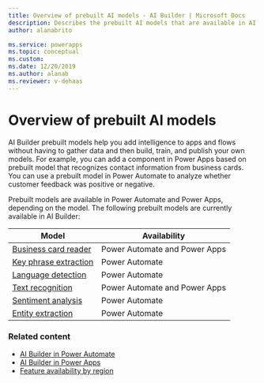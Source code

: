 ```yaml
---
title: Overview of prebuilt AI models - AI Builder | Microsoft Docs
description: Describes the prebuilt AI models that are available in AI Builder.
author: alanabrito

ms.service: powerapps
ms.topic: conceptual
ms.custom: 
ms.date: 12/20/2019
ms.author: alanab
ms.reviewer: v-dehaas
---
```


# Overview of prebuilt AI models

AI Builder prebuilt models help you add intelligence to apps and flows without having to gather data and then build, train, and publish your own models. For example, you can add a component in Power Apps based on prebuilt model that recognizes contact information from business cards. You can use a prebuilt model in Power Automate to analyze whether customer feedback was positive or negative.

Prebuilt models are available in Power Automate and Power Apps, depending on the model. The following prebuilt models are currently available in AI Builder:

|Model |Availability  |
|---------|---------|
|[Business card reader](prebuilt-business-card.md)   |   Power Automate and Power Apps     |
|[Key phrase extraction](prebuilt-key-phrase.md)  |    Power Automate    |
|[Language detection](prebuilt-language-detection.md)  |    Power Automate    |
|[Text recognition](prebuilt-text-recognition.md)      |    Power Automate and Power Apps  |
|[Sentiment analysis ](prebuilt-sentiment-analysis.md)    |    Power Automate    |
|[Entity extraction ](prebuilt-entity-extraction.md)    |    Power Automate    |

### Related content

- [AI Builder in Power Automate](use-in-flow-overview.md)
- [AI Builder in Power Apps](use-in-powerapps-overview.md)
- [Feature availability by region](availability-region.md)
